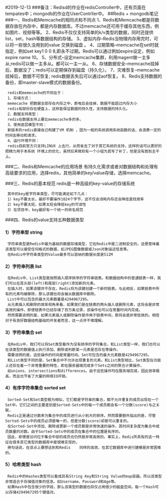 #2019-12-13
###备注：Redisd的作业在redisController中，还有页面在tempates中；mongodb的作业在UserContrller中。
##Redis +  mongodb笔记
###一、Redis和Memcache的相同点和不同点
     1、Redis和Memcache都是将数据存放在内存中，都是内存数据库。不过memcache还可用于缓存其他东西，例如图片、视频等等。 
     2、Redis不仅仅支持简单的k/v类型的数据，同时还提供list，set，hash等数据结构的存储。 
     3、虚拟内存–Redis当物理内存用完时，可以将一些很久没用到的value 交换到磁盘 。
     4、过期策略–memcache在set时就指定，例如set key1 0 0 8,即永不过期。Redis可以通过例如expire设定，例如expire name 10。 
     5、分布式–设定memcache集群，利用magent做一主多从;redis可以做一主多从。都可以一主一从。 
     6、存储数据安全–memcache挂掉后，数据没了；redis可以定期保存到磁盘（持久化）。 
     7、灾难恢复–memcache挂掉后，数据不可恢复; redis数据丢失后可以通过aof恢复。
     8、Redis支持数据的备份，即master-slave模式的数据备份。
     
     redis和memecache的不同在于： 
     1、存储方式： 
     memecache 把数据全部存在内存之中，断电后会挂掉，数据不能超过内存大小 
     redis有部份存在硬盘上，这样能保证数据的持久性，支持数据的持久化。 
     2、数据支持类型： 
     redis在数据支持上要比memecache多的多。 
     3、使用底层模型不同： 
     新版本的redis直接自己构建了VM 机制 ，因为一般的系统调用系统函数的话，会浪费一定的时间去移动和请求。 
     4、运行环境不同： 
     redis目前官方只支持LINUX 上去行，从而省去了对于其它系统的支持，这样的话可以更好的把精力用于本系统 环境上的优化，虽然后来微软有一个小组为其写了补丁，但是没有放到主干上。
     
 ###二、Redis和Memcache的应用场景
    有持久化需求或者对数据结构和处理有高级要求的应用，选择redis，其他简单的key/value存储，选择memcache。
    
 ###三、Redis的基本规范
     redis是一种高级的key-value的存储系统
     
     其中的key是字符串类型，尽可能满足如下几点：
     1）key不要太长，最好不要操作1024个字节，这不仅会消耗内存还会降低查找效率
     2）key不要太短，如果太短会降低key的可读性
     3）在项目中，key最好有一个统一的命名规范
 ###四、Redis的value支持五种数据类型
 ####    1）字符串型 string
     字符串类型是Redis中最为基础的数据存储类型，它在Redis中是二进制安全的，这便意味着该类型可以接受任何格式的数据，如JPEG图像数据或Json对象描述信息等。	
     在Redis中字符串类型的Value最多可以容纳的数据长度是512M                
 ####    2）字符串列表 list
     在Redis中，List类型是按照插入顺序排序的字符串链表。和数据结构中的普通链表一样，我们可以在其头部(left)和尾部(right)添加新的元素。
     在插入时，如果该键并不存在，Redis将为该键创建一个新的链表。与此相反，如果链表中所有的元素均被移除，那么该键也将会被从数据库中删除。
     List中可以包含的最大元素数量是4294967295。
     从元素插入和删除的效率视角来看，如果我们是在链表的两头插入或删除元素，这将会是非常高效的操作，即使链表中已经存储了百万条记录，该操作也可以在常量时间内完成。
     然而需要说明的是，如果元素插入或删除操作是作用于链表中间，那将会是非常低效的。相信对于有良好数据结构基础的开发者而言，这一点并不难理解。
 ####    3）字符串集合 set
     在Redis中，我们可以将Set类型看作为没有排序的字符集合，和List类型一样，我们也可以在该类型的数据值上执行添加、删除或判断某一元素是否存在等操作。
     需要说明的是，这些操作的时间是常量时间。Set可包含的最大元素数是4294967295。
     和List类型不同的是，Set集合中不允许出现重复的元素。和List类型相比，Set类型在功能上还存在着一个非常重要的特性，即在服务器端完成多个Sets之间的聚合计算操作，
     如unions、intersections和differences。由于这些操作均在服务端完成，因此效率极高，而且也节省了大量的网络IO开销。
 ####    4）有序字符串集合 sorted set
     Sorted-Set和Set类型极为相似，它们都是字符串的集合，都不允许重复的成员出现在一个Set中。它们之间的主要差别是Sorted-Sets中的每一个成员都会有一个分数(score)与之关联，
     Redis正是通过分数来为集合中的成员进行从小到大的排序。然而需要额外指出的是，尽管Sorted-Sets中的成员必须是唯一的，但是分数(score)却是可以重复的。
     在Sorted-Set中添加、删除或更新一个成员都是非常快速的操作，其时间复杂度为集合中成员数量的对数。由于Sorted-Sets中的成员在集合中的位置是有序的，
     因此，即便是访问位于集合中部的成员也仍然是非常高效的。事实上，Redis所具有的这一特征在很多其它类型的数据库中是很难实现的，
     换句话说，在该点上要想达到和Redis	同样的高效，在其它数据库中进行建模是非常困难的。
 ####    5）哈希类型 hash
     Redis中的Hashes类型可以看成具有String Key和String Value的map容器。所以该类型非常适合于存储值对象的信息。如Username、Password和Age等。
     如果Hash中包含很少的字段，那么该类型的数据也将仅占用很少的磁盘空间。每一个Hash可以存储4294967295个键值对。